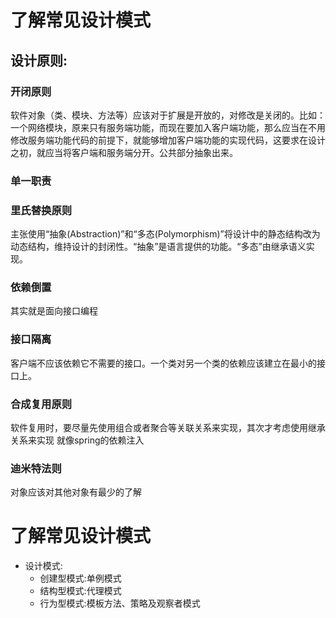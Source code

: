 # 了解常见设计模式

## 设计原则:

### 开闭原则 

 软件对象（类、模块、方法等）应该对于扩展是开放的，对修改是关闭的。比如：一个网络模块，原来只有服务端功能，而现在要加入客户端功能，那么应当在不用修改服务端功能代码的前提下，就能够增加客户端功能的实现代码，这要求在设计之初，就应当将客户端和服务端分开。公共部分抽象出来。

### 单一职责

### 里氏替换原则

 主张使用“抽象(Abstraction)”和“多态(Polymorphism)”将设计中的静态结构改为动态结构，维持设计的封闭性。“抽象”是语言提供的功能。“多态”由继承语义实现。

### 依赖倒置

  其实就是面向接口编程

### 接口隔离 

客户端不应该依赖它不需要的接口。一个类对另一个类的依赖应该建立在最小的接口上。

### 合成复用原则

 软件复用时，要尽量先使用组合或者聚合等关联关系来实现，其次才考虑使用继承关系来实现  就像spring的依赖注入

### 迪米特法则

 对象应该对其他对象有最少的了解





# 了解常见设计模式

- 设计模式:
  - 创建型模式:单例模式
  - 结构型模式:代理模式
  - 行为型模式:模板方法、策略及观察者模式
